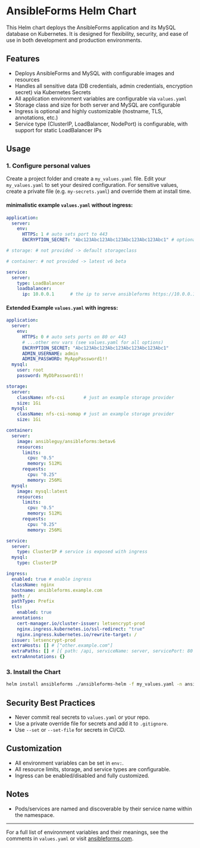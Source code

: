 # AnsibleForms Helm Chart

This Helm chart deploys the AnsibleForms application and its MySQL database on Kubernetes. It is designed for flexibility, security, and ease of use in both development and production environments.

## Features
- Deploys AnsibleForms and MySQL with configurable images and resources
- Handles all sensitive data (DB credentials, admin credentials, encryption secret) via Kubernetes Secrets
- All application environment variables are configurable via `values.yaml`
- Storage class and size for both server and MySQL are configurable
- Ingress is optional and highly customizable (hostname, TLS, annotations, etc.)
- Service type (ClusterIP, LoadBalancer, NodePort) is configurable, with support for static LoadBalancer IPs

## Usage

### 1. Configure personal values
Create a project folder and create a `my_values.yaml` file.
Edit your `my_values.yaml` to set your desired configuration. For sensitive values, create a private file (e.g. `my-secrets.yaml`) and override them at install time.

#### minimalistic example `values.yaml` without ingress:
```yaml
application:
  server:
    env:
      HTTPS: 1 # auto sets port to 443
      ENCRYPTION_SECRET: "Abc123Abc123Abc123Abc123Abc123Abc1" # optional but recommended, just a 32 char ramdom string

# storage: # not provided -> default storageclass

# container: # not provided -> latest v6 beta

service:
  server:
    type: LoadBalancer
    loadbalancer:
      ip: 10.0.0.1      # the ip to serve ansibleforms https://10.0.0.1
```

#### Extended Example `values.yaml` with ingress:
```yaml
application:
  server:
    env:
      HTTPS: 0 # auto sets ports on 80 or 443
      # ...other env vars (see values.yaml for all options)
      ENCRYPTION_SECRET: "Abc123Abc123Abc123Abc123Abc123Abc1"
      ADMIN_USERNAME: admin
      ADMIN_PASSWORD: MyAppPassword1!!
  mysql:
    user: root
    password: MyDbPassword1!!

storage:
  server:
    className: nfs-csi       # just an example storage provider
    size: 1Gi
  mysql:
    className: nfs-csi-nomap # just an example storage provider
    size: 1Gi

container:
  server:
    image: ansibleguy/ansibleforms:betav6
    resources:
      limits:
        cpu: "0.5"
        memory: 512Mi
      requests:
        cpu: "0.25"
        memory: 256Mi
  mysql:
    image: mysql:latest
    resources:
      limits:
        cpu: "0.5"
        memory: 512Mi
      requests:
        cpu: "0.25"
        memory: 256Mi

service:
  server:
    type: ClusterIP # service is exposed with ingress
  mysql:
    type: ClusterIP

ingress:
  enabled: true # enable ingress
  className: nginx
  hostname: ansibleforms.example.com
  path: /
  pathType: Prefix
  tls:
    enabled: true
  annotations:
    cert-manager.io/cluster-issuer: letsencrypt-prod
    nginx.ingress.kubernetes.io/ssl-redirect: "true"
    nginx.ingress.kubernetes.io/rewrite-target: /
  issuer: letsencrypt-prod
  extraHosts: [] # ["other.example.com"]
  extraPaths: [] # [{ path: /api, serviceName: server, servicePort: 80 }]
  extraAnnotations: {}  
```

### 3. Install the Chart
```sh
helm install ansibleforms ./ansibleforms-helm -f my_values.yaml -n ansibleforms
```

## Security Best Practices
- Never commit real secrets to `values.yaml` or your repo.
- Use a private override file for secrets and add it to `.gitignore`.
- Use `--set` or `--set-file` for secrets in CI/CD.

## Customization
- All environment variables can be set in `env:`.
- All resource limits, storage, and service types are configurable.
- Ingress can be enabled/disabled and fully customized.

## Notes
- Pods/services are named and discoverable by their service name within the namespace.

---
For a full list of environment variables and their meanings, see the comments in `values.yaml` or visit [ansibleforms.com](https://ansibleforms.com).
